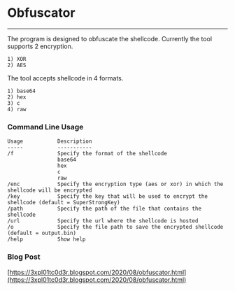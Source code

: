 # Obfuscator
----

The program is designed to obfuscate the shellcode.
Currently the tool supports 2 encryption.

```
1) XOR
2) AES
```

The tool accepts shellcode in 4 formats.

```
1) base64
2) hex
3) c
4) raw
```

### Command Line Usage

```
Usage           Description
-----           -----------
/f              Specify the format of the shellcode
                base64
                hex
                c
                raw
/enc            Specify the encryption type (aes or xor) in which the shellcode will be encrypted
/key            Specify the key that will be used to encrypt the shellcode (default = SuperStrongKey)
/path           Specify the path of the file that contains the shellcode
/url            Specify the url where the shellcode is hosted
/o              Specify the file path to save the encrypted shellcode (default = output.bin)
/help           Show help
```

### Blog Post

[https://3xpl01tc0d3r.blogspot.com/2020/08/obfuscator.html](https://3xpl01tc0d3r.blogspot.com/2020/08/obfuscator.html)